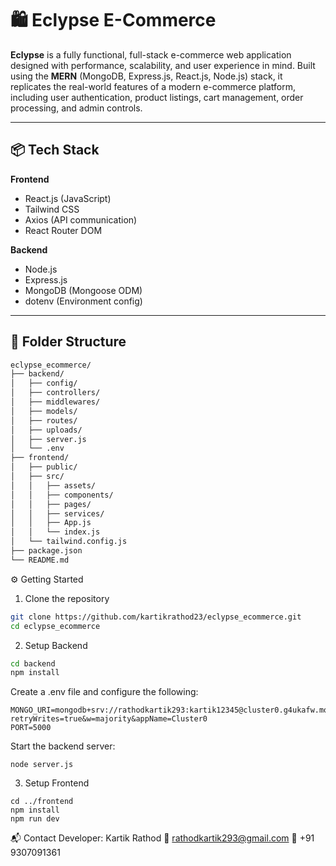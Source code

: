# 🛍️ Eclypse E-Commerce

**Eclypse** is a fully functional, full-stack e-commerce web application designed with performance, scalability, and user experience in mind. Built using the **MERN** (MongoDB, Express.js, React.js, Node.js) stack, it replicates the real-world features of a modern e-commerce platform, including user authentication, product listings, cart management, order processing, and admin controls.

---

## 📦 Tech Stack

**Frontend**
- React.js (JavaScript)
- Tailwind CSS
- Axios (API communication)
- React Router DOM

**Backend**
- Node.js
- Express.js
- MongoDB (Mongoose ODM)
- dotenv (Environment config)

---

## 📁 Folder Structure

```bash
eclypse_ecommerce/
├── backend/
│   ├── config/
│   ├── controllers/
│   ├── middlewares/
│   ├── models/
│   ├── routes/
│   ├── uploads/
│   ├── server.js
│   └── .env
├── frontend/
│   ├── public/
│   ├── src/
│   │   ├── assets/
│   │   ├── components/
│   │   ├── pages/
│   │   ├── services/
│   │   ├── App.js
│   │   └── index.js
│   └── tailwind.config.js
├── package.json
└── README.md
```

⚙️ Getting Started

1. Clone the repository
```bash
git clone https://github.com/kartikrathod23/eclypse_ecommerce.git
cd eclypse_ecommerce
```

2. Setup Backend
```bash
cd backend
npm install
```

Create a .env file and configure the following:
```
MONGO_URI=mongodb+srv://rathodkartik293:kartik12345@cluster0.g4ukafw.mongodb.net/?retryWrites=true&w=majority&appName=Cluster0
PORT=5000
```

Start the backend server:
```
node server.js
```

3. Setup Frontend
```
cd ../frontend
npm install
npm run dev
```

📬 Contact
Developer: Kartik Rathod
📧 rathodkartik293@gmail.com
📱 +91 9307091361
